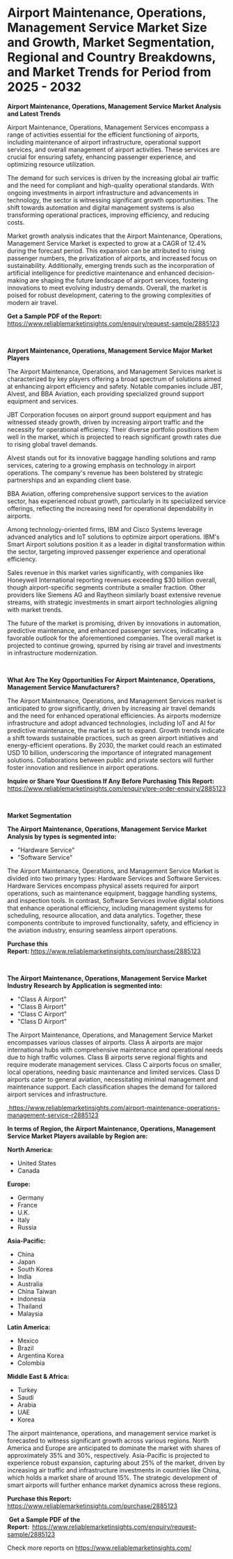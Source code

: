 <p><h1>Airport Maintenance, Operations, Management Service Market Size and Growth, Market Segmentation, Regional and Country Breakdowns, and Market Trends for Period from 2025 -  2032</h1></p><p><strong>Airport Maintenance, Operations, Management Service Market Analysis and Latest Trends</strong></p>
<p><p>Airport Maintenance, Operations, Management Services encompass a range of activities essential for the efficient functioning of airports, including maintenance of airport infrastructure, operational support services, and overall management of airport activities. These services are crucial for ensuring safety, enhancing passenger experience, and optimizing resource utilization. </p><p>The demand for such services is driven by the increasing global air traffic and the need for compliant and high-quality operational standards. With ongoing investments in airport infrastructure and advancements in technology, the sector is witnessing significant growth opportunities. The shift towards automation and digital management systems is also transforming operational practices, improving efficiency, and reducing costs.</p><p>Market growth analysis indicates that the Airport Maintenance, Operations, Management Service Market is expected to grow at a CAGR of 12.4% during the forecast period. This expansion can be attributed to rising passenger numbers, the privatization of airports, and increased focus on sustainability. Additionally, emerging trends such as the incorporation of artificial intelligence for predictive maintenance and enhanced decision-making are shaping the future landscape of airport services, fostering innovations to meet evolving industry demands. Overall, the market is poised for robust development, catering to the growing complexities of modern air travel.</p></p>
<p><strong>Get a Sample PDF of the Report:&nbsp;</strong> <a href="https://www.reliablemarketinsights.com/enquiry/request-sample/2885123?utm_campaign=3164&utm_medium=2&utm_source=Github&utm_content=ia&utm_term=13032025&utm_id=airport-maintenance-operations-management-service">https://www.reliablemarketinsights.com/enquiry/request-sample/2885123</a></p>
<p>&nbsp;</p>
<p><strong>Airport Maintenance, Operations, Management Service Major Market Players</strong></p>
<p><p>The Airport Maintenance, Operations, and Management Services market is characterized by key players offering a broad spectrum of solutions aimed at enhancing airport efficiency and safety. Notable companies include JBT, Alvest, and BBA Aviation, each providing specialized ground support equipment and services.</p><p>JBT Corporation focuses on airport ground support equipment and has witnessed steady growth, driven by increasing airport traffic and the necessity for operational efficiency. Their diverse portfolio positions them well in the market, which is projected to reach significant growth rates due to rising global travel demands.</p><p>Alvest stands out for its innovative baggage handling solutions and ramp services, catering to a growing emphasis on technology in airport operations. The company's revenue has been bolstered by strategic partnerships and an expanding client base.</p><p>BBA Aviation, offering comprehensive support services to the aviation sector, has experienced robust growth, particularly in its specialized service offerings, reflecting the increasing need for operational dependability in airports.</p><p>Among technology-oriented firms, IBM and Cisco Systems leverage advanced analytics and IoT solutions to optimize airport operations. IBM's Smart Airport solutions position it as a leader in digital transformation within the sector, targeting improved passenger experience and operational efficiency.</p><p>Sales revenue in this market varies significantly, with companies like Honeywell International reporting revenues exceeding $30 billion overall, though airport-specific segments contribute a smaller fraction. Other providers like Siemens AG and Raytheon similarly boast extensive revenue streams, with strategic investments in smart airport technologies aligning with market trends.</p><p>The future of the market is promising, driven by innovations in automation, predictive maintenance, and enhanced passenger services, indicating a favorable outlook for the aforementioned companies. The overall market is projected to continue growing, spurred by rising air travel and investments in infrastructure modernization.</p></p>
<p>&nbsp;</p>
<p><strong>What Are The Key Opportunities For Airport Maintenance, Operations, Management Service Manufacturers?</strong></p>
<p><p>The Airport Maintenance, Operations, and Management Services market is anticipated to grow significantly, driven by increasing air travel demands and the need for enhanced operational efficiencies. As airports modernize infrastructure and adopt advanced technologies, including IoT and AI for predictive maintenance, the market is set to expand. Growth trends indicate a shift towards sustainable practices, such as green airport initiatives and energy-efficient operations. By 2030, the market could reach an estimated USD 10 billion, underscoring the importance of integrated management solutions. Collaborations between public and private sectors will further foster innovation and resilience in airport operations.</p></p>
<p><strong>Inquire or Share Your Questions If Any Before Purchasing This Report:</strong> <a href="https://www.reliablemarketinsights.com/enquiry/pre-order-enquiry/2885123?utm_campaign=3164&utm_medium=2&utm_source=Github&utm_content=ia&utm_term=13032025&utm_id=airport-maintenance-operations-management-service">https://www.reliablemarketinsights.com/enquiry/pre-order-enquiry/2885123</a></p>
<p>&nbsp;</p>
<p><strong>Market Segmentation</strong></p>
<p><strong>The Airport Maintenance, Operations, Management Service Market Analysis by types is segmented into:</strong></p>
<p><ul><li>"Hardware Service"</li><li>"Software Service"</li></ul></p>
<p><p>The Airport Maintenance, Operations, and Management Service Market is divided into two primary types: Hardware Services and Software Services. Hardware Services encompass physical assets required for airport operations, such as maintenance equipment, baggage handling systems, and inspection tools. In contrast, Software Services involve digital solutions that enhance operational efficiency, including management systems for scheduling, resource allocation, and data analytics. Together, these components contribute to improved functionality, safety, and efficiency in the aviation industry, ensuring seamless airport operations.</p></p>
<p><strong>Purchase this Report:&nbsp;</strong><a href="https://www.reliablemarketinsights.com/purchase/2885123?utm_campaign=3164&utm_medium=2&utm_source=Github&utm_content=ia&utm_term=13032025&utm_id=airport-maintenance-operations-management-service">https://www.reliablemarketinsights.com/purchase/2885123</a></p>
<p>&nbsp;</p>
<p><strong>The Airport Maintenance, Operations, Management Service Market Industry Research by Application is segmented into:</strong></p>
<p><ul><li>"Class A Airport"</li><li>"Class B Airport"</li><li>"Class C Airport"</li><li>"Class D Airport"</li></ul></p>
<p><p>The Airport Maintenance, Operations, and Management Service Market encompasses various classes of airports. Class A airports are major international hubs with comprehensive maintenance and operational needs due to high traffic volumes. Class B airports serve regional flights and require moderate management services. Class C airports focus on smaller, local operations, needing basic maintenance and limited services. Class D airports cater to general aviation, necessitating minimal management and maintenance support. Each classification shapes the demand for tailored airport services and infrastructure.</p></p>
<p><a href="https://www.reliablemarketinsights.com/airport-maintenance-operations-management-service-r2885123?utm_campaign=3164&utm_medium=2&utm_source=Github&utm_content=ia&utm_term=13032025&utm_id=airport-maintenance-operations-management-service">&nbsp;https://www.reliablemarketinsights.com/airport-maintenance-operations-management-service-r2885123</a></p>
<p><strong>In terms of Region, the Airport Maintenance, Operations, Management Service Market Players available by Region are:</strong></p>
<p>
    <p> <strong> North America: </strong>
        <ul>
            <li>United States</li>
            <li>Canada</li>
        </ul>
        </p> 
    <p> <strong> Europe: </strong>
        <ul>
            <li>Germany</li>
            <li>France</li>
            <li>U.K.</li>
            <li>Italy</li>
            <li>Russia</li>
        </ul>
        </p> 
    <p> <strong> Asia-Pacific: </strong>
        <ul>
            <li>China</li>
            <li>Japan</li>
            <li>South Korea</li>
            <li>India</li>
            <li>Australia</li>
            <li>China Taiwan</li>
            <li>Indonesia</li>
            <li>Thailand</li>
            <li>Malaysia</li>
        </ul>
        </p> 
    <p> <strong> Latin America: </strong>
        <ul>
            <li>Mexico</li>
            <li>Brazil</li>
            <li>Argentina Korea</li>
            <li>Colombia</li>
        </ul>
        </p> 
    <p> <strong> Middle East & Africa: </strong>
        <ul>
            <li>Turkey</li>
            <li>Saudi</li>
            <li>Arabia</li>
            <li>UAE</li>
            <li>Korea</li>
        </ul>
    </p>
    </p>
<p><p>The airport maintenance, operations, and management service market is forecasted to witness significant growth across various regions. North America and Europe are anticipated to dominate the market with shares of approximately 35% and 30%, respectively. Asia-Pacific is projected to experience robust expansion, capturing about 25% of the market, driven by increasing air traffic and infrastructure investments in countries like China, which holds a market share of around 15%. The strategic development of smart airports will further enhance market dynamics across these regions.</p></p>
<p><strong>Purchase this Report: </strong><a href="https://www.reliablemarketinsights.com/purchase/2885123?utm_campaign=3164&utm_medium=2&utm_source=Github&utm_content=ia&utm_term=13032025&utm_id=airport-maintenance-operations-management-service">https://www.reliablemarketinsights.com/purchase/2885123</a></p>
<p>&nbsp;<strong>Get a Sample PDF of the Report:&nbsp;&nbsp;</strong><a href="https://www.reliablemarketinsights.com/enquiry/request-sample/2885123?utm_campaign=3164&utm_medium=2&utm_source=Github&utm_content=ia&utm_term=13032025&utm_id=airport-maintenance-operations-management-service">https://www.reliablemarketinsights.com/enquiry/request-sample/2885123</a></p>
<p><strong></strong></p>
<p>Check more reports on <a href="https://www.reliablemarketinsights.com/?utm_campaign=3164&utm_medium=2&utm_source=Github&utm_content=ia&utm_term=13032025&utm_id=airport-maintenance-operations-management-service">https://www.reliablemarketinsights.com/</a></p>